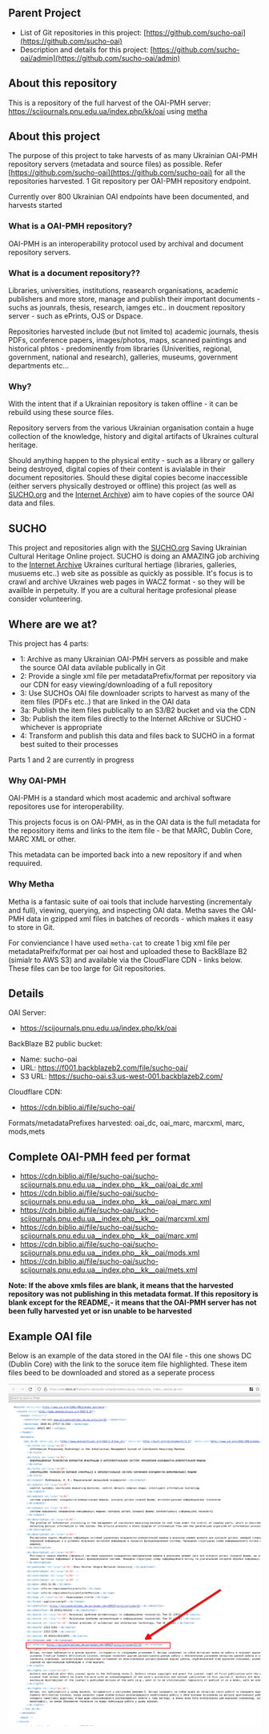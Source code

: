 ## Parent Project 

 * List of Git repositories in this project: [https://github.com/sucho-oai](https://github.com/sucho-oai)
 * Description and details for this project: [https://github.com/sucho-oai/admin](https://github.com/sucho-oai/admin)

## About this repository

This is a repository of the full harvest of the OAI-PMH server: https://scijournals.pnu.edu.ua/index.php/kk/oai using [metha](https://github.com/miku/metha)

## About this project

The purpose of this project to take harvests of as many Ukrainian OAI-PMH repository servers (metadata and source files) as possible. Refer [https://github.com/sucho-oai](https://github.com/sucho-oai) for all the repositories harvested. 1 Git repository per OAI-PMH repository endpoint.

Currently over 800 Ukrainian OAI endpoints have been documented, and harvests started

### What is a OAI-PMH repository?

OAI-PMH is an interoperability protocol used by archival and document repository servers. 

### What is a document repository??

Libraries, universities, institutions, reasearch organisations, academic publishers and more store, manage and publish their important documents - suchs as jounrals, thesis, research, iamges etc.. in doucment repository server - such as ePrints, OJS or Dspace.

Repositories harvested include (but not limited to) academic journals, thesis PDFs, conference papers, images/photos, maps, scanned paintings and historical phtos - predominently from libraries (Univerities, regional, government, national and research), galleries, museums, government departments etc...

### Why? 

With the intent that if a Ukrainian repository is taken offline - it can be rebuild using these source files.

Repository servers from the various Ukrainian organisation contain a huge collection of the knowledge, history and digital artifacts of Ukraines cultural heritage.

Should anything happen to the physical entity - such as a library or gallery being destroyed, digital copies of their content is avialable in their document repositories. Should these digital copies become inaccessible (either servers physically destroyed or offline) this project (as well as [SUCHO.org](https://sucho.org) and the [Internet Archive](https://archive.org)) aim to have copies of the source OAI data and files.

## SUCHO

This project and repositories align with the [SUCHO.org](https://sucho.org) Saving Ukrainian Cultural Heritage Online project. SUCHO is doing an AMAZING job archiving to the [Internet Archive](https://archive.org) Ukraines curltural hertiage (libraries, galleries, musuems etc..) web site as possible as quickly as possible. It's focus is to crawl and archive Ukraines web pages in WACZ format - so they will be availble in perpetuity. If you are a cultural heritage profesional please consider volunteering.

## Where are we at?

This project has 4 parts:

 * 1: Archive as many Ukrainian OAI-PMH servers as possible and make the source OAI data avilable publically in Git
 * 2: Provide a single xml file per metadataPrefix/format per repository via our CDN for easy viewing/downloading of a full repository
 * 3: Use SUCHOs OAI file downloader scripts to harvest as many of the item files (PDFs etc..) that are linked in the OAI data
  * 3a: Publish the item files publically to an S3/B2 bucket and via the CDN
  * 3b: Publish the item files directly to the Internet ARchive or SUCHO - whichever is appropriate
 * 4: Transform and publish this data and files back to SUCHO in a format best suited to their processes

Parts 1 and 2 are currently in progress

### Why OAI-PMH

OAI-PMH is a standard which most academic and archival software repositores use for interoperability.

This projects focus is on OAI-PMH, as in the OAI data is the full metadata for the repository items and links to the item file - be that MARC, Dublin Core, MARC XML or other.

This metadata can be imported back into a new repository if and when requuired.

### Why Metha

Metha is a fantasic suite of oai tools that include harvesting (incrementaly and full), viewing, querying, and inspecting OAI data. 
Metha saves the OAI-PMH data in gzipped xml files in batches of records - which makes it easy to store in Git. 

For convienciance I have used `metha-cat` to create 1 big xml file per metadataPreifx/format per oai host and uploaded these to BackBlaze B2 (simialr to AWS S3) and available via the CloudFlare CDN - links below. These files can be too large for Git repositories.

## Details

OAI Server: 

 * https://scijournals.pnu.edu.ua/index.php/kk/oai

BackBlaze B2 public bucket:

 * Name: sucho-oai
 * URL:
https://f001.backblazeb2.com/file/sucho-oai/
 * S3 URL: https://sucho-oai.s3.us-west-001.backblazeb2.com/

Cloudflare CDN:

 * https://cdn.biblio.ai/file/sucho-oai/

Formats/metadataPrefixes harvested: oai_dc, oai_marc, marcxml, marc, mods,mets

## Complete OAI-PMH feed per format

* https://cdn.biblio.ai/file/sucho-oai/sucho-scijournals.pnu.edu.ua__index.php__kk__oai/oai_dc.xml
* https://cdn.biblio.ai/file/sucho-oai/sucho-scijournals.pnu.edu.ua__index.php__kk__oai/oai_marc.xml
* https://cdn.biblio.ai/file/sucho-oai/sucho-scijournals.pnu.edu.ua__index.php__kk__oai/marcxml.xml
* https://cdn.biblio.ai/file/sucho-oai/sucho-scijournals.pnu.edu.ua__index.php__kk__oai/marc.xml
* https://cdn.biblio.ai/file/sucho-oai/sucho-scijournals.pnu.edu.ua__index.php__kk__oai/mods.xml
* https://cdn.biblio.ai/file/sucho-oai/sucho-scijournals.pnu.edu.ua__index.php__kk__oai/mets.xml


**Note: If the above xmls files are blank, it means that the harvested repository was not publishing in this metadata format. If this repository is blank except for the README,- it means that the OAI-PMH server has not been fully harvested yet or isn unable to be harvested**

## Example OAI file

Below is an example of the data stored in the OAI file - this one shows DC (Dublin Core) with the link to the soruce item file highlighted. These item files beed to be downloaded and stored as a seperate process

![DC OAI sample](https://raw.githubusercontent.com/sucho-oai/admin/master/dc-example.png)
